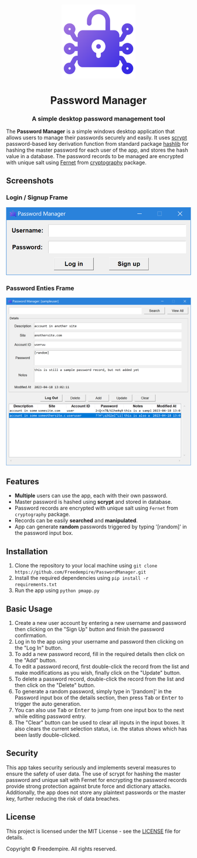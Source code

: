 <div align="center">

<img src="./passwordmanager/img/cyber-crime.png" width="40%" height="40%" alt="logo" />
<h1>Password Manager</h1>
<h3>A simple desktop password management tool</h3>

</div>

The **Password Manager** is a simple windows desktop application that allows users to manage their passwords securely and easily. It uses [scrypt](https://en.wikipedia.org/wiki/Scrypt) password-based key derivation function from standard package [hashlib](https://docs.python.org/3/library/hashlib.html) for hashing the master password for each user of the app, and stores the hash value in a database. The password records to be managed are encrypted with unique salt using [Fernet](https://cryptography.io/en/latest/fernet/) from [cryptography](https://pypi.org/project/cryptography/) package.

## Screenshots

### Login / Signup Frame

![login](passwordmanager/img/screenshot%20-%20login.png)

### Password Enties Frame

![passwords](passwordmanager/img/screenshot%20-%20passwords.png)

## Features

- **Multiple** users can use the app, each with their own password.
- Master password is hashed using **scrypt** and stored in database.
- Password records are encrypted with unique salt using `Fernet` from `cryptography` package.
- Records can be easily **searched** and **manipulated**.
- App can generate **random** passwords triggered by typing '[random]' in the password input box.

## Installation

1. Clone the repository to your local machine using `git clone https://github.com/Freedempire/PasswordManager.git`
2. Install the required dependencies using `pip install -r requirements.txt`
3. Run the app using `python pmapp.py`

## Basic Usage

1. Create a new user account by entering a new username and password then clicking on the "Sign Up" button and finish the password confirmation.
2. Log in to the app using your username and password then clicking on the "Log In" button.
3. To add a new password record, fill in the required details then click on the "Add" button.
4. To edit a password record, first double-click the record from the list and make modifications as you wish, finally click on the "Update" button.
5. To delete a password record, double-click the record from the list and then click on the "Delete" button.
6. To generate a random password, simply type in '[random]' in the Password input box of the details section, then press <kbd>Tab</kbd> or <kbd>Enter</kbd> to trigger the auto generation.
7. You can also use <kbd>Tab</kbd> or <kbd>Enter</kbd> to jump from one input box to the next while editing password entry.
8. The "Clear" button can be used to clear all inputs in the input boxes. It also clears the current selection status, i.e. the status shows which has been lastly double-clicked.

## Security

This app takes security seriously and implements several measures to ensure the safety of user data. The use of scrypt for hashing the master password and unique salt with Fernet for encrypting the password records provide strong protection against brute force and dictionary attacks. Additionally, the app does not store any plaintext passwords or the master key, further reducing the risk of data breaches.

## License

This project is licensed under the MIT License - see the [LICENSE](https://opensource.org/license/mit/) file for details.

Copyright © Freedempire. All rights reserved.
